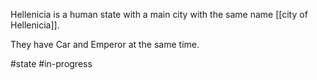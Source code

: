 Hellenicia is a human state with a main city with the same name [[city of Hellenicia]].

They have Car and Emperor at the same time.

#state #in-progress 